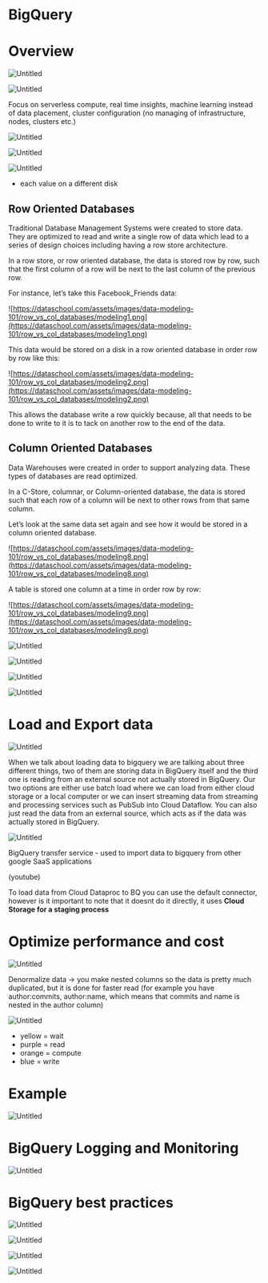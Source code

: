 # BigQuery

# Overview

![Untitled](BigQuery%207d8c30fa01194edb8d8f003dc49a0283/Untitled.png)

![Untitled](BigQuery%207d8c30fa01194edb8d8f003dc49a0283/Untitled%201.png)

Focus on serverless compute, real time insights, machine learning instead of data placement, cluster configuration (no managing of infrastructure, nodes, clusters etc.)

![Untitled](BigQuery%207d8c30fa01194edb8d8f003dc49a0283/Untitled%202.png)

![Untitled](BigQuery%207d8c30fa01194edb8d8f003dc49a0283/Untitled%203.png)

![Untitled](BigQuery%207d8c30fa01194edb8d8f003dc49a0283/Untitled%204.png)

- each value on a different disk

## **Row Oriented Databases**

Traditional Database Management Systems were created to store data. They are optimized to read and write a single row of data which lead to a series of design choices including having a row store architecture.

In a row store, or row oriented database, the data is stored row by row, such that the first column of a row will be next to the last column of the previous row.

For instance, let’s take this Facebook_Friends data:

![https://dataschool.com/assets/images/data-modeling-101/row_vs_col_databases/modeling1.png](https://dataschool.com/assets/images/data-modeling-101/row_vs_col_databases/modeling1.png)

This data would be stored on a disk in a row oriented database in order row by row like this:

![https://dataschool.com/assets/images/data-modeling-101/row_vs_col_databases/modeling2.png](https://dataschool.com/assets/images/data-modeling-101/row_vs_col_databases/modeling2.png)

This allows the database write a row quickly because, all that needs to be done to write to it is to tack on another row to the end of the data.

## **Column Oriented Databases**

Data Warehouses were created in order to support analyzing data. These types of databases are read optimized.

In a C-Store, columnar, or Column-oriented database, the data is stored such that each row of a column will be next to other rows from that same column.

Let’s look at the same data set again and see how it would be stored in a column oriented database.

![https://dataschool.com/assets/images/data-modeling-101/row_vs_col_databases/modeling8.png](https://dataschool.com/assets/images/data-modeling-101/row_vs_col_databases/modeling8.png)

A table is stored one column at a time in order row by row:

![https://dataschool.com/assets/images/data-modeling-101/row_vs_col_databases/modeling9.png](https://dataschool.com/assets/images/data-modeling-101/row_vs_col_databases/modeling9.png)

![Untitled](BigQuery%207d8c30fa01194edb8d8f003dc49a0283/Untitled%205.png)

![Untitled](BigQuery%207d8c30fa01194edb8d8f003dc49a0283/Untitled%206.png)

![Untitled](BigQuery%207d8c30fa01194edb8d8f003dc49a0283/Untitled%207.png)

![Untitled](BigQuery%207d8c30fa01194edb8d8f003dc49a0283/Untitled%208.png)

# Load and Export data

![Untitled](BigQuery%207d8c30fa01194edb8d8f003dc49a0283/Untitled%209.png)

When we talk about loading data to bigquery we are talking about three different things, two of them are storing data in BigQuery itself and the third one is reading from an external source not actually stored in BigQuery. Our two options are either use batch load where we can load from either cloud storage or a local computer or we can insert streaming data from streaming and processing services such as PubSub into Cloud Dataflow. You can also just read the data from an external source, which acts as if the data was actually stored in BigQuery.

![Untitled](BigQuery%207d8c30fa01194edb8d8f003dc49a0283/Untitled%2010.png)

BigQuery transfer service - used to import data to bigquery from other google SaaS applications

(youtube)

To load data from Cloud Dataproc to BQ you can use the default connector, however is it important to note that it doesnt do it directly, it uses **Cloud Storage for a staging process**

# Optimize performance and cost

![Untitled](BigQuery%207d8c30fa01194edb8d8f003dc49a0283/Untitled%2011.png)

Denormalize data → you make nested columns so the data is pretty much duplicated, but it is done for faster read (for example you have author:commits, author:name, which means that commits and name is nested in the author column)

![Untitled](BigQuery%207d8c30fa01194edb8d8f003dc49a0283/Untitled%2012.png)

- yellow = wait
- purple = read
- orange = compute
- blue = write

# Example

![Untitled](BigQuery%207d8c30fa01194edb8d8f003dc49a0283/Untitled%2013.png)

# BigQuery Logging and Monitoring

![Untitled](BigQuery%207d8c30fa01194edb8d8f003dc49a0283/Untitled%2014.png)

# BigQuery best practices

![Untitled](BigQuery%207d8c30fa01194edb8d8f003dc49a0283/Untitled%2015.png)

![Untitled](BigQuery%207d8c30fa01194edb8d8f003dc49a0283/Untitled%2016.png)

![Untitled](BigQuery%207d8c30fa01194edb8d8f003dc49a0283/Untitled%2017.png)

![Untitled](BigQuery%207d8c30fa01194edb8d8f003dc49a0283/Untitled%2018.png)